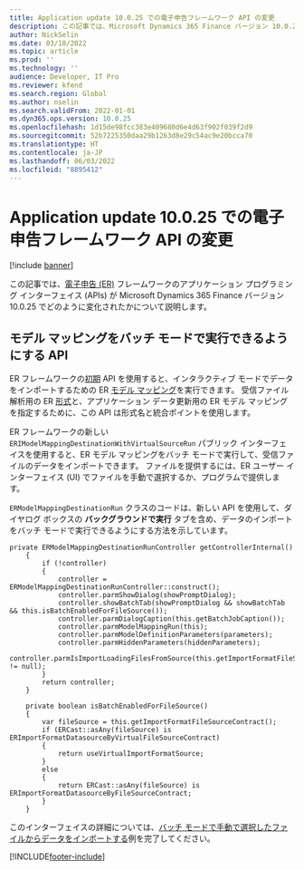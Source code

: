 ```yaml
---
title: Application update 10.0.25 での電子申告フレームワーク API の変更
description: この記事では、Microsoft Dynamics 365 Finance バージョン 10.0.25 で電子申告 (ER) フレームワーク の API がどのように変更されたのかについて説明します。
author: NickSelin
ms.date: 03/18/2022
ms.topic: article
ms.prod: ''
ms.technology: ''
audience: Developer, IT Pro
ms.reviewer: kfend
ms.search.region: Global
ms.author: nselin
ms.search.validFrom: 2022-01-01
ms.dyn365.ops.version: 10.0.25
ms.openlocfilehash: 1d15de98fcc383e409680d6e4d63f902f039f2d9
ms.sourcegitcommit: 52b7225350daa29b1263d8e29c54ac9e20bcca70
ms.translationtype: HT
ms.contentlocale: ja-JP
ms.lasthandoff: 06/03/2022
ms.locfileid: "8895412"
---
```

# <a name="electronic-reporting-framework-api-changes-for-application-update-10025"></a>Application update 10.0.25 での電子申告フレームワーク API の変更

[!include [banner](../includes/banner.md)]

この記事では、[電子申告 (ER)](general-electronic-reporting.md) フレームワークのアプリケーション プログラミング インターフェイス (APIs) が Microsoft Dynamics 365 Finance バージョン 10.0.25 でどのように変化されたかについて説明します。

## <a name="api-to-enable-a-model-mapping-to-be-run-in-batch-mode"></a>モデル マッピングをバッチ モードで実行できるようにする API

ER フレームワークの[初期](er-apis-app73.md#code-to-run-a-format-mapping-for-data-import) API を使用すると、インタラクティブ モードでデータをインポートするための ER [モデル マッピング](er-overview-components.md#model-mapping-component)を実行できます。 受信ファイル解析用の ER [形式](er-overview-components.md#format-component)と、アプリケーション データ更新用の ER モデル マッピングを指定するために、この API は形式名と統合ポイントを使用します。

ER フレームワークの新しい `ERIModelMappingDestinationWithVirtualSourceRun` パブリック インターフェイスを使用すると、ER モデル マッピングをバッチ モードで実行して、受信ファイルのデータをインポートできます。 ファイルを提供するには、ER ユーザー インターフェイス (UI) でファイルを手動で選択するか、プログラムで提供します。

`ERModelMappingDestinationRun` クラスのコードは、新しい API を使用して、ダイヤログ ボックスの **バックグラウンドで実行** タブを含め、データのインポートをバッチ モードで実行できるようにする方法を示しています。

```xpp
private ERModelMappingDestinationRunController getControllerInternal()
    {
        if (!controller)
        {
            controller = ERModelMappingDestinationRunController::construct();
            controller.parmShowDialog(showPromptDialog);
            controller.showBatchTab(showPromptDialog && showBatchTab && this.isBatchEnabledForFileSource());
            controller.parmDialogCaption(this.getBatchJobCaption());
            controller.parmModelMappingRun(this);
            controller.parmModelDefinitionParameters(parameters);
            controller.parmHiddenParameters(hiddenParameters);
            controller.parmIsImportLoadingFilesFromSource(this.getImportFormatFileSourceContract() != null);
        }
        return controller;
    }

    private boolean isBatchEnabledForFileSource()
    {
        var fileSource = this.getImportFormatFileSourceContract();
        if (ERCast::asAny(fileSource) is ERImportFormatDatasourceByVirtualFileSourceContract)
        {
            return useVirtualImportFormatSource;
        }
        else
        {
            return ERCast::asAny(fileSource) is ERImportFormatDatasourceByFileSourceContract;
        }
    }
```

このインターフェイスの詳細については、[バッチ モードで手動で選択したファイルからデータをインポートする](er-configure-data-import-batch.md)例を完了してください。

[!INCLUDE[footer-include](../../../includes/footer-banner.md)]
